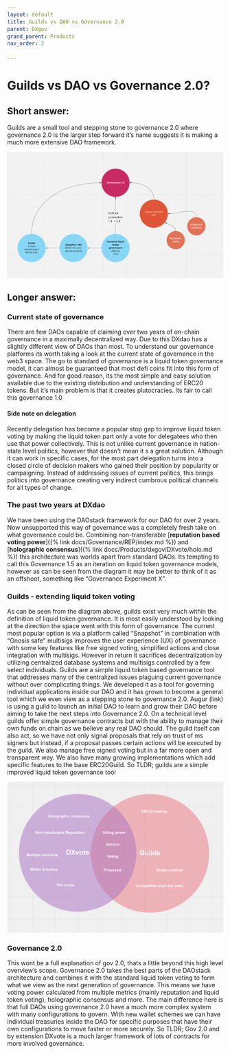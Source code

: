 ```yaml
---
layout: default
title: Guilds vs DAO vs Governance 2.0
parent: DXgov
grand_parent: Products
nav_order: 2

---
```


# Guilds vs DAO vs Governance 2.0?

## Short answer: 
Guilds are a small tool and stepping stone to governance 2.0 where governance 2.0 is the larger step forward it’s name suggests it is making a much more extensive DAO framework. 

![Governance evolution map](/assets/images/dxgov/governanceEvolution.png)

## Longer answer: 
### Current state of governance
There are few DAOs capable of claiming over two years of on-chain governance in a maximally decentralized way. Due to this DXdao has a slightly different view of DAOs than most. To understand our governance platforms its worth taking a look at the current state of governance in the web3 space. The go to standard of governance is a liquid token governance model, it can almost be guaranteed that most defi coins fit into this form of governance. And for good reason, its the most simple and easy solution available due to the existing distribution and understanding of ERC20 tokens. But it’s main problem is that it creates plutocracies. Its fair to call this governance 1.0

#### Side note on delegation
Recently delegation has become a popular stop gap to improve liquid token voting by making the liquid token part only a vote for delegatees who then use that power collectively. This is not unlike current governance in nation-state level politics, however that doesn't mean it s a great solution. Although it can work in specific cases, for the most part delegation turns into a closed circle of decision makers who gained their position by popularity or campaigning. Instead of addressing issues of current politics, this brings politics into governance creating very indirect cumbrous political channels for all types of change. 

### The past two years at DXdao
We have been using the DAOstack framework for our DAO for over 2 years. Now unsupported this way of governance was a completely fresh take on what governance could be. Combining non-transferable [**reputation based voting power**]({% link docs/Governance/REP/index.md %}) and [**holographic consensus**]({% link docs/Products/dxgov/DXvote/holo.md %}) this architecture was worlds apart from standard DAOs. Its tempting to call this Governance 1.5 as an iteration on liquid token governance models, however as can be seen from the diagram it may be better to think of it as an offshoot, something like “Governance Experiment X”. 

### Guilds - extending liquid token voting
As can be seen from the diagram above, guilds exist very much within the definition of liquid token governance. It is most easily understood by looking at the direction the space went with this form of governance. The current most popular option is via a platform called “Snapshot” in combination with “Gnosis safe" multisigs improves the user experience (UX) of governance with some key features like free signed voting, simplified actions and close integration with multisigs. However in return it sacrifices decentralization by utilizing centralized database systems and multisigs controlled by a few select individuals. 
Guilds are a simple liquid token based governance tool that addresses many of the centralized issues plaguing current governance without over complicating things. We developed it as a tool for governing individual applications inside our DAO and it has grown to become a general tool which we even view as a stepping stone to governance 2.0.
Augur (link) is using a guild to launch an initial DAO to learn and grow their DAO before aiming to take the next steps into Governance 2.0.
On a technical level guilds offer simple governance contracts but with the ability to manage their own funds on chain as we believe any real DAO should. The guild itself can also act, so we have not only signal proposals that rely on trust of ms signers but instead, if a proposal passes certain actions will be executed by the guild. We also manage free signed voting but in a far more open and transparent way. We also have many growing implementations which add specific features to the base ERC20Guild.
So TLDR; guilds are a simple improved liquid token governance tool 

![DXvote-Guilds Venn diagram](/assets/images/dxgov/venn.png)


### Governance 2.0
This wont be a full explanation of gov 2.0, thats a little beyond this high level overview’s scope. Governance 2.0 takes the best parts of the DAOstack architecture and combines it with the standard liquid token voting to form what we view as the next generation of governance. This means we have voting power calculated from multiple metrics (mainly reputation and liquid token voting), holographic consensus and more. 
The main difference here is that full DAOs using governance 2.0 have a much more complex system with many configurations to govern. With new wallet schemes we can have individual treasuries inside the DAO for specific purposes that have their own configurations to move faster or more securely. 
So TLDR; Gov 2.0 and by extension DXvote is a much larger framework of lots of contracts for more involved governance. 
